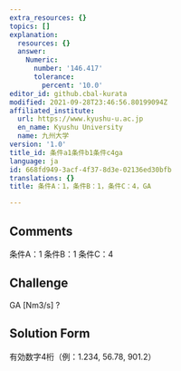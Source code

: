 ```yaml
---
extra_resources: {}
topics: []
explanation:
  resources: {}
  answer:
    Numeric:
      number: '146.417'
      tolerance:
        percent: '10.0'
editor_id: github.cbal-kurata
modified: 2021-09-28T23:46:56.80199094Z
affiliated_institute:
  url: https://www.kyushu-u.ac.jp
  en_name: Kyushu University
  name: 九州大学
version: '1.0'
title_id: 条件a1条件b1条件c4ga
language: ja
id: 668fd949-3acf-4f37-8d3e-02136ed30bfb
translations: {}
title: 条件A：1，条件B：1，条件C：4，GA

---
```


## Comments
条件A：1
条件B：1
条件C：4

## Challenge
GA [Nm3/s] ?

## Solution Form
有効数字4桁（例：1.234,  56.78,  901.2）




